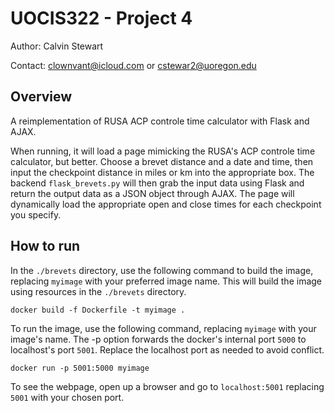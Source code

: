 # UOCIS322 - Project 4 #

Author:     Calvin Stewart

Contact:    clownvant@icloud.com
        or
            cstewar2@uoregon.edu

## Overview ##

A reimplementation of RUSA ACP controle time calculator with Flask and AJAX. 

When running, it will load a page mimicking the RUSA's ACP controle time calculator, but better. Choose a brevet distance and a date and time, then input the checkpoint distance in miles or km into the appropriate box. The backend `flask_brevets.py` will then grab the input data using Flask and return the output data as a JSON object through AJAX. The page will dynamically load the appropriate open and close times for each checkpoint you specify.

## How to run ##

In the `./brevets` directory, use the following command to build the image, replacing `myimage` with your preferred image name. This will build the image using resources in the `./brevets` directory.

```
docker build -f Dockerfile -t myimage .
```

To run the image, use the following command, replacing `myimage` with your image's name. The -p option forwards the docker's internal port `5000` to localhost's port `5001`. Replace the localhost port as needed to avoid conflict.

```
docker run -p 5001:5000 myimage
```

To see the webpage, open up a browser and go to `localhost:5001` replacing `5001` with your chosen port. 
